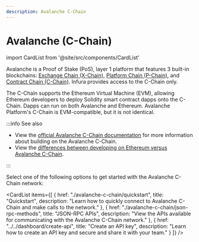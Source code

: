 ```yaml
---
description: Avalanche C-Chain
---
```

# Avalanche (C-Chain)

import CardList from '@site/src/components/CardList'

Avalanche is a Proof of Stake (PoS), layer 1 platform that features 3 built-in blockchains: [Exchange Chain (X-Chain)](https://docs.avax.network/overview/getting-started/avalanche-platform-overview#exchange-chain-x-chain), [Platform Chain (P-Chain)](https://docs.avax.network/overview/getting-started/avalanche-platform-overview#platform-chain-p-chain), and [Contract Chain (C-Chain)](https://docs.avax.network/overview/getting-started/avalanche-platform-overview#contract-chain-c-chain). Infura provides access to the C-Chain only.

The C-Chain supports the Ethereum Virtual Machine (EVM), allowing Ethereum developers to deploy Solidity smart contract
dapps onto the C-Chain. Dapps can run on both Avalanche and Ethereum. Avalanche Platform's C-Chain is EVM-compatible, but
it is not identical. 

:::info See also

- View the [official Avalanche C-Chain documentation](https://docs.avax.network/build/dapp/c-chain-evm) for more information about building on
    the Avalanche C-Chain.
- View the [differences between developing on Ethereum versus Avalanche C-Chain](https://docs.avax.network/build/dapp/launch-dapp#gotchas-and-things-to-look-out-for). 

:::

Select one of the following options to get started with the Avalanche C-Chain network:

<CardList
  items={[
    {
      href: "./avalanche-c-chain/quickstart",
      title: "Quickstart",
      description: "Learn how to quickly connect to Avalanche C-Chain and make calls to the network."
    },
    {
      href: "./avalanche-c-chain/json-rpc-methods",
      title: "JSON-RPC APIs",
      description: "View the APIs available for communicating with the Avalanche C-Chain network."
    },
    {
      href: "../../dashboard/create-api",
      title: "Create an API key",
      description: "Learn how to create an API key and secure and share it with your team."
    }
  ]}
/>

